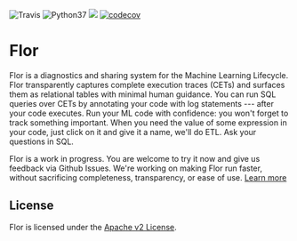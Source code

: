 ![Travis](https://travis-ci.com/ucbrise/flor.svg?branch=travis)
![Python37](https://img.shields.io/badge/python-3.7-blue.svg) 
[![](https://badge.fury.io/py/pyflor.svg)](https://pypi.org/project/pyflor/)
[![codecov](https://codecov.io/gh/ucbrise/flor/branch/travis/graph/badge.svg)](https://codecov.io/gh/ucbrise/flor)

Flor
======

Flor is a diagnostics and sharing system for the Machine Learning Lifecycle.
Flor transparently captures complete execution traces (CETs) and surfaces them as relational tables with minimal human guidance.
You can run SQL queries over CETs by annotating your code with log statements --- after your code executes.
Run your ML code with confidence: you won't forget to track something important.
When you need the value of some expression in your code, just click on it and give it a name, we'll do ETL.
Ask your questions in SQL.

Flor is a work in progress.
You are welcome to try it now and give us feedback via Github Issues.
We're working on making Flor run faster, without sacrificing completeness, transparency, or ease of use.
[Learn more](https://flor.readthedocs.io)

## License
Flor is licensed under the [Apache v2 License](https://www.apache.org/licenses/LICENSE-2.0).
